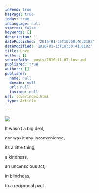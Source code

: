 ```yaml
---
inFeed: true
hasPage: true
inNav: true
inLanguage: null
starred: false
keywords: []
description: ''
datePublished: '2016-01-15T10:50:46.218Z'
dateModified: '2016-01-15T10:50:41.810Z'
title: Love
author: []
sourcePath: _posts/2016-01-07-love.md
published: true
authors: []
publisher:
  name: null
  domain: null
  url: null
  favicon: null
url: love/index.html
_type: Article

---
```

![](https://s3-us-west-2.amazonaws.com/the-grid-img/p/d30f315c0fce7ab2971379c44ee9207855014180.jpg)

It wasn't a big deal, 

nor was it 
any inconvenience, 

its a little thing, 

a kindness, 

an unconscious act, 

in blindness, 

to a reciprocal pact .